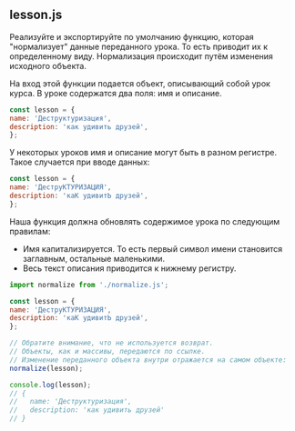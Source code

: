 ## lesson.js

Реализуйте и экспортируйте по умолчанию функцию, которая "нормализует" 
данные переданного урока. То есть приводит их к определенному виду. 
Нормализация происходит путём изменения исходного объекта.

На вход этой функции подается объект, описывающий собой урок курса. 
В уроке содержатся два поля: имя и описание.

```js
const lesson = {
name: 'Деструктуризация',
description: 'как удивить друзей',
};
```

У некоторых уроков имя и описание могут быть в разном регистре. 
Такое случается при вводе данных:

```js
const lesson = {
name: 'ДеструКТУРИЗАЦИЯ',
description: 'каК удивитЬ друзей',
};
```

Наша функция должна обновлять содержимое урока по следующим правилам:

* Имя капитализируется. То есть первый символ имени становится заглавным, остальные маленькими.
* Весь текст описания приводится к нижнему регистру.

```js
import normalize from './normalize.js';

const lesson = {
name: 'ДеструКТУРИЗАЦИЯ',
description: 'каК удивитЬ друзей',
};

// Обратите внимание, что не используется возврат.
// Объекты, как и массивы, передаются по ссылке.
// Изменение переданного объекта внутри отражается на самом объекте:
normalize(lesson);

console.log(lesson);
// {
//   name: 'Деструктуризация',
//   description: 'как удивить друзей'
// }
```
